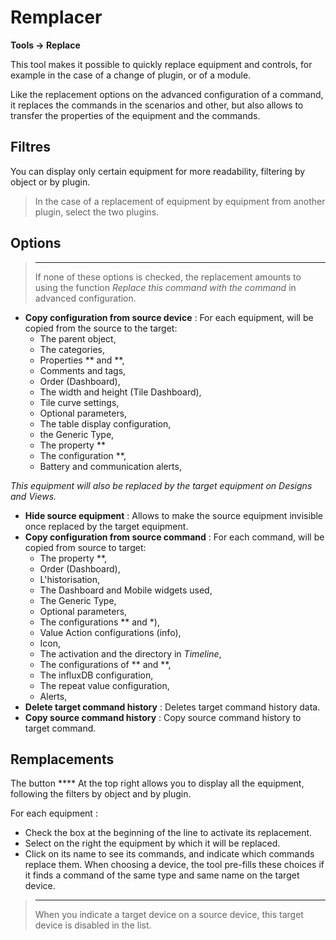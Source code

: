  # Remplacer
**Tools → Replace**

This tool makes it possible to quickly replace equipment and controls, for example in the case of a change of plugin, or of a module.

Like the replacement options on the advanced configuration of a command, it replaces the commands in the scenarios and other, but also allows to transfer the properties of the equipment and the commands.

## Filtres

You can display only certain equipment for more readability, filtering by object or by plugin.

> In the case of a replacement of equipment by equipment from another plugin, select the two plugins.

## Options

> ****
>
> If none of these options is checked, the replacement amounts to using the function *Replace this command with the command* in advanced configuration.

- **Copy configuration from source device** :
For each equipment, will be copied from the source to the target:
	* The parent object,
	* The categories,
	* Properties ** and **,
	* Comments and tags,
	* Order (Dashboard),
	* The width and height (Tile Dashboard),
	* Tile curve settings,
	* Optional parameters,
	* The table display configuration,
	* the Generic Type,
	* The property **
	* The configuration **,
	* Battery and communication alerts,


*This equipment will also be replaced by the target equipment on Designs and Views.*

- **Hide source equipment** : Allows to make the source equipment invisible once replaced by the target equipment.
- **Copy configuration from source command** :
For each command, will be copied from source to target:
	* The property **,
	* Order (Dashboard),
	* L'historisation,
	* The Dashboard and Mobile widgets used,
	* The Generic Type,
	* Optional parameters,
	* The configurations ** and *),
	* Value Action configurations (info),
	* Icon,
	* The activation and the directory in *Timeline*,
	* The configurations of ** and **,
	* The influxDB configuration,
	* The repeat value configuration,
	* Alerts,
- **Delete target command history** : Deletes target command history data.
- **Copy source command history** : Copy source command history to target command.



## Remplacements

The button **** At the top right allows you to display all the equipment, following the filters by object and by plugin.

For each equipment :

- Check the box at the beginning of the line to activate its replacement.
- Select on the right the equipment by which it will be replaced.
- Click on its name to see its commands, and indicate which commands replace them. When choosing a device, the tool pre-fills these choices if it finds a command of the same type and same name on the target device.


> ****
>
> When you indicate a target device on a source device, this target device is disabled in the list.
